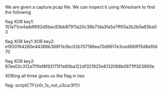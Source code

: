 We are given a capture.pcap file. We can inspect it using Wireshark to find the following 

flag XOR key1: 151e71ce4addf692d5bac83bb87911a20c39b71da3fa5e7ff05a2b2b0a83ba03

flag XOR key1 XOR key2: e1930164280e44386b389f7e3bc02b707188ea70d9617e3ced989f15d8a10d70

flag XOR key2: 87ee02c312a7f1fef8f92f75f1e60ba122df321925e8132068b0871ff303960e

XORing all three gives us the flag in hex

flag: scriptCTF{x0r_1s_not_s3cur3!!!!}
